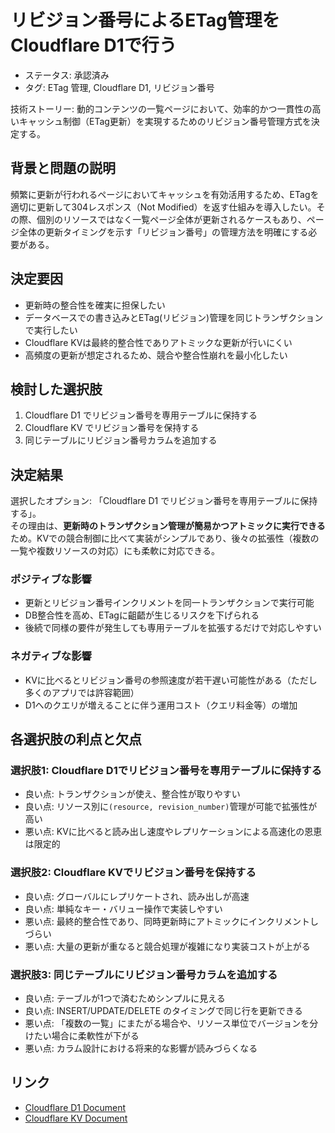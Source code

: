 # リビジョン番号によるETag管理をCloudflare D1で行う

- ステータス: 承認済み
- タグ: ETag 管理, Cloudflare D1, リビジョン番号

技術ストーリー: 動的コンテンツの一覧ページにおいて、効率的かつ一貫性の高いキャッシュ制御（ETag更新）を実現するためのリビジョン番号管理方式を決定する。

## 背景と問題の説明

頻繁に更新が行われるページにおいてキャッシュを有効活用するため、ETagを適切に更新して304レスポンス（Not Modified）を返す仕組みを導入したい。その際、個別のリソースではなく一覧ページ全体が更新されるケースもあり、ページ全体の更新タイミングを示す「リビジョン番号」の管理方法を明確にする必要がある。

## 決定要因

- 更新時の整合性を確実に担保したい
- データベースでの書き込みとETag(リビジョン)管理を同じトランザクションで実行したい
- Cloudflare KVは最終的整合性でありアトミックな更新が行いにくい
- 高頻度の更新が想定されるため、競合や整合性崩れを最小化したい

## 検討した選択肢

1. Cloudflare D1 でリビジョン番号を専用テーブルに保持する
1. Cloudflare KV でリビジョン番号を保持する
1. 同じテーブルにリビジョン番号カラムを追加する

## 決定結果

選択したオプション: 「Cloudflare D1 でリビジョン番号を専用テーブルに保持する」。  
その理由は、**更新時のトランザクション管理が簡易かつアトミックに実行できる**ため。KVでの競合制御に比べて実装がシンプルであり、後々の拡張性（複数の一覧や複数リソースの対応）にも柔軟に対応できる。

### ポジティブな影響

- 更新とリビジョン番号インクリメントを同一トランザクションで実行可能
- DB整合性を高め、ETagに齟齬が生じるリスクを下げられる
- 後続で同様の要件が発生しても専用テーブルを拡張するだけで対応しやすい

### ネガティブな影響

- KVに比べるとリビジョン番号の参照速度が若干遅い可能性がある（ただし多くのアプリでは許容範囲）
- D1へのクエリが増えることに伴う運用コスト（クエリ料金等）の増加

## 各選択肢の利点と欠点

### 選択肢1: Cloudflare D1でリビジョン番号を専用テーブルに保持する

- 良い点: トランザクションが使え、整合性が取りやすい
- 良い点: リソース別に`(resource, revision_number)`管理が可能で拡張性が高い
- 悪い点: KVに比べると読み出し速度やレプリケーションによる高速化の恩恵は限定的

### 選択肢2: Cloudflare KVでリビジョン番号を保持する

- 良い点: グローバルにレプリケートされ、読み出しが高速
- 良い点: 単純なキー・バリュー操作で実装しやすい
- 悪い点: 最終的整合性であり、同時更新時にアトミックにインクリメントしづらい
- 悪い点: 大量の更新が重なると競合処理が複雑になり実装コストが上がる

### 選択肢3: 同じテーブルにリビジョン番号カラムを追加する

- 良い点: テーブルが1つで済むためシンプルに見える
- 良い点: INSERT/UPDATE/DELETE のタイミングで同じ行を更新できる
- 悪い点: 「複数の一覧」にまたがる場合や、リソース単位でバージョンを分けたい場合に柔軟性が下がる
- 悪い点: カラム設計における将来的な影響が読みづらくなる

## リンク

- [Cloudflare D1 Document](https://developers.cloudflare.com/d1/)
- [Cloudflare KV Document](https://developers.cloudflare.com/workers/runtime-apis/kv/)
